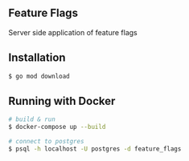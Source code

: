 ## Feature Flags

Server side application of feature flags

## Installation

```bash
$ go mod download
```

## Running with Docker

```bash
# build & run
$ docker-compose up --build
```

```bash
# connect to postgres
$ psql -h localhost -U postgres -d feature_flags
```
